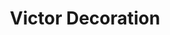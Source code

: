 ---
title: "Victor Decoration"
url: /santiago-de-veraguas/victor-decoration/
shop: reparación de automóviles
---